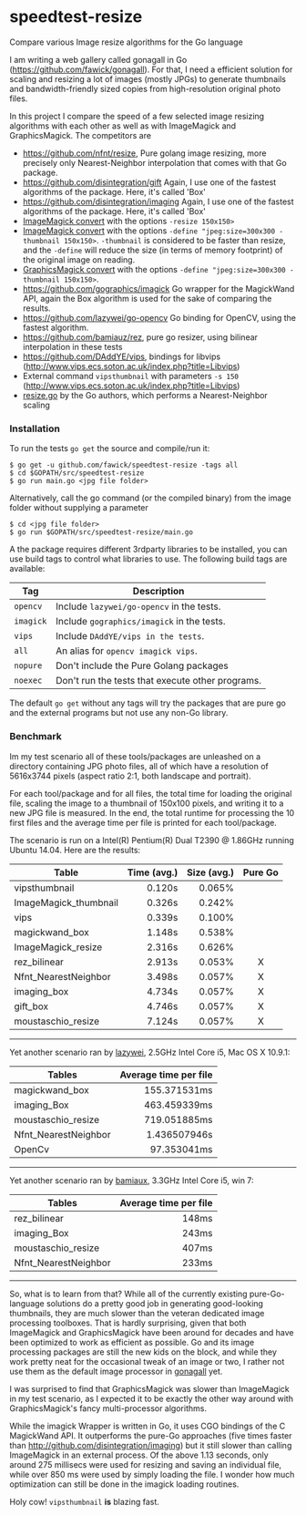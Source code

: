 speedtest-resize
================

Compare various Image resize algorithms for the Go language

I am writing a web gallery called gonagall in Go
(https://github.com/fawick/gonagall). For that, I need a efficient solution for
scaling and resizing a lot of images (mostly JPGs) to generate thumbnails and
bandwidth-friendly sized copies from high-resolution original photo files.

In this project I compare the speed of a few selected image resizing algorithms
with each other as well as with ImageMagick and GraphicsMagick. The competitors
are

- https://github.com/nfnt/resize, Pure golang image resizing, more precisely
  only Nearest-Neighbor interpolation that comes with that Go package.
- https://github.com/disintegration/gift Again, I use one of the fastest
  algorithms of the package. Here, it's called 'Box'
- https://github.com/disintegration/imaging Again, I use one of the fastest
  algorithms of the package. Here, it's called 'Box'
- [ImageMagick convert](http://www.imagemagick.org/script/convert.php) with the options `-resize 150x150>`
- [ImageMagick convert](http://www.imagemagick.org/script/convert.php) with the
  options `-define "jpeg:size=300x300 -thumbnail 150x150>`. `-thumbnail` is
considered to be faster than resize, and the `-define` will reduce the size (in
terms of memory footprint) of the original image on reading.
- [GraphicsMagick convert](http://www.graphicsmagick.org/convert.html) with the
  options `-define "jpeg:size=300x300 -thumbnail 150x150>`.
- https://github.com/gographics/imagick Go wrapper for the MagickWand API,
  again the Box algorithm is used for the sake of comparing the results.
- https://github.com/lazywei/go-opencv Go binding for OpenCV, using the fastest
  algorithm.
- https://github.com/bamiauz/rez, pure go resizer, using bilinear interpolation
  in these tests
- https://github.com/DAddYE/vips, bindings for libvips
  (http://www.vips.ecs.soton.ac.uk/index.php?title=Libvips)
- External command `vipsthumbnail` with parameters `-s 150`
  (http://www.vips.ecs.soton.ac.uk/index.php?title=Libvips)
- [resize.go](https://code.google.com/p/appengine-go/source/browse/example/moustachio/resize/resize.go)
  by the Go authors, which performs a Nearest-Neighbor scaling

### Installation

To run the tests `go get` the source and compile/run it:

    $ go get -u github.com/fawick/speedtest-resize -tags all
    $ cd $GOPATH/src/speedtest-resize
    $ go run main.go <jpg file folder>

Alternatively, call the go command (or the compiled binary) from the image
folder without supplying a parameter

    $ cd <jpg file folder>
    $ go run $GOPATH/src/speedtest-resize/main.go

A the package requires different 3rdparty libraries to be installed, you can
use build tags to control what libraries to use. The following build tags are
available:

| Tag         | Description                                             |
| ----------- | ------------------------------------------------------- |
| `opencv`    | Include `lazywei/go-opencv` in the tests.               |
| `imagick`   | Include `gographics/imagick` in the tests.              |
| `vips`      | Include `DAddYE/vips in the tests`.                     |
| `all`       | An alias for `opencv imagick vips`.                     |
| `nopure`    | Don't include the Pure Golang packages                  |
| `noexec`    | Don't run the tests that execute other programs.        |

The default `go get` without any tags will try the packages that are pure go
and the external programs but not use any non-Go library.

### Benchmark

Im my test scenario all of these tools/packages are unleashed on a directory
containing JPG photo files, all of which have a resolution of 5616x3744 pixels
(aspect ratio 2:1, both landscape and portrait).

For each tool/package and for all files, the total time for loading the
original file, scaling the image to a thumbnail of 150x100 pixels, and writing
it to a new JPG file is measured. In the end, the total runtime for processing
the 10 first files and the average time per file is printed for each
tool/package.

The scenario is run on a Intel(R) Pentium(R) Dual T2390 @ 1.86GHz running
Ubuntu 14.04. Here are the results:

| Table                 | Time (avg.) | Size (avg.) | Pure Go |
|-----------------------|------------:|------------:|:-------:|
| vipsthumbnail         |      0.120s |      0.065% |         |
| ImageMagick_thumbnail |      0.326s |      0.242% |         |
| vips                  |      0.339s |      0.100% |         |
| magickwand_box        |      1.148s |      0.538% |         |
| ImageMagick_resize    |      2.316s |      0.626% |         |
| rez_bilinear          |      2.913s |      0.053% |    X    |
| Nfnt_NearestNeighbor  |      3.498s |      0.057% |    X    |
| imaging_box           |      4.734s |      0.057% |    X    |
| gift_box              |      4.746s |      0.057% |    X    |
| moustaschio_resize    |      7.124s |      0.057% |    X    |


--------

Yet another scenario ran by [lazywei](https://github.com/lazywei), 2.5GHz Intel Core i5, Mac OS X 10.9.1:

| Tables               | Average time per file  |
| -------------------- | ----------------------:|
| magickwand_box       |  155.371531ms          |
| imaging_Box          |  463.459339ms          |
| moustaschio_resize   |  719.051885ms          |
| Nfnt_NearestNeighbor |  1.436507946s          |
| OpenCv               |   97.353041ms          |

--------

Yet another scenario ran by [bamiaux](https://github.com/bamiaux), 3.3GHz Intel Core i5, win 7:

| Tables               | Average time per file  |
| -------------------- | ----------------------:|
| rez_bilinear         |  148ms                 |
| imaging_Box          |  243ms                 |
| moustaschio_resize   |  407ms                 |
| Nfnt_NearestNeighbor |  233ms                 |

--------

So, what is to learn from that? While all of the currently existing
pure-Go-language solutions do a pretty good job in generating good-looking
thumbnails, they are much slower than the veteran dedicated image processing
toolboxes. That is hardly surprising, given that both ImageMagick and
GraphicsMagick have been around for decades and have been optimized to work as
efficient as possible. Go and its image processing packages are still the new
kids on the block, and while they work pretty neat for the occasional tweak of
an image or two, I rather not use them as the default image processor in
[gonagall](http://github.com/fawick/gonagall) yet.

I was surprised to find that GraphicsMagick was slower than ImageMagick in my
test scenario, as I expected it to be exactly the other way around with
GraphicsMagick's fancy multi-processor algorithms.

While the imagick Wrapper is written in Go, it uses CGO bindings of the C
MagickWand API. It outperforms the pure-Go approaches (five times faster than
http://github.com/disintegration/imaging) but it still slower than calling
ImageMagick in an external process. Of the above 1.13 seconds, only around 275
millisecs were used for resizing and saving an individual file, while over 850
ms were used by simply loading the file. I wonder how much optimization can
still be done in the imagick loading routines.

Holy cow! `vipsthumbnail` __is__ blazing fast.
